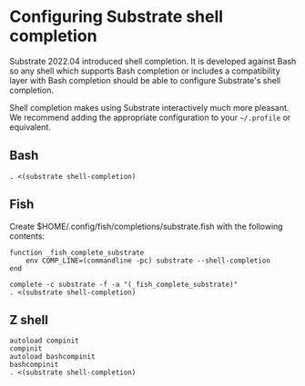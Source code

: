# Configuring Substrate shell completion

Substrate 2022.04 introduced shell completion. It is developed against Bash so any shell which supports Bash completion or includes a compatibility layer with Bash completion should be able to configure Substrate's shell completion.

Shell completion makes using Substrate interactively much more pleasant. We recommend adding the appropriate configuration to your `~/.profile` or equivalent.

## Bash

```shell
. <(substrate shell-completion)
```

## Fish

Create $HOME/.config/fish/completions/substrate.fish with the following contents:

```shell
function _fish_complete_substrate
    env COMP_LINE=(commandline -pc) substrate --shell-completion
end

complete -c substrate -f -a "(_fish_complete_substrate)"
. <(substrate shell-completion)
```

## Z shell

```shell
autoload compinit
compinit
autoload bashcompinit
bashcompinit
. <(substrate shell-completion)
```

